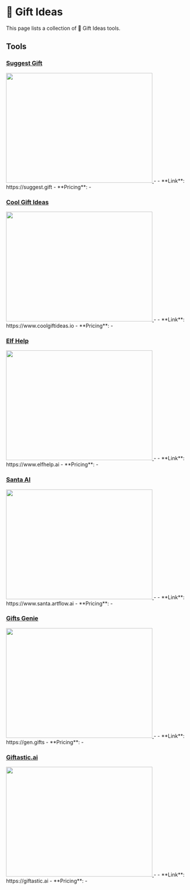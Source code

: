 # 🎁 Gift Ideas

This page lists a collection of 🎁 Gift Ideas tools.

## Tools

### [Suggest Gift](https://suggest.gift)
<a href="https://suggest.gift">
   <img src="media/Suggest Gift.png" width="400" height="300">
</a>
-
- **Link**: https://suggest.gift
- **Pricing**: -

### [Cool Gift Ideas](https://www.coolgiftideas.io)
<a href="https://www.coolgiftideas.io">
   <img src="media/Cool Gift Ideas.png" width="400" height="300">
</a>
-
- **Link**: https://www.coolgiftideas.io
- **Pricing**: -

### [Elf Help](https://www.elfhelp.ai)
<a href="https://www.elfhelp.ai">
   <img src="media/Elf Help.png" width="400" height="300">
</a>
-
- **Link**: https://www.elfhelp.ai
- **Pricing**: -

### [Santa AI](https://www.santa.artflow.ai)
<a href="https://www.santa.artflow.ai">
   <img src="media/Santa AI.png" width="400" height="300">
</a>
-
- **Link**: https://www.santa.artflow.ai
- **Pricing**: -

### [Gifts Genie](https://gen.gifts)
<a href="https://gen.gifts">
   <img src="media/Gifts Genie.png" width="400" height="300">
</a>
-
- **Link**: https://gen.gifts
- **Pricing**: -

### [Giftastic.ai](https://giftastic.ai)
<a href="https://giftastic.ai">
   <img src="media/Giftastic.ai.png" width="400" height="300">
</a>
-
- **Link**: https://giftastic.ai
- **Pricing**: -

